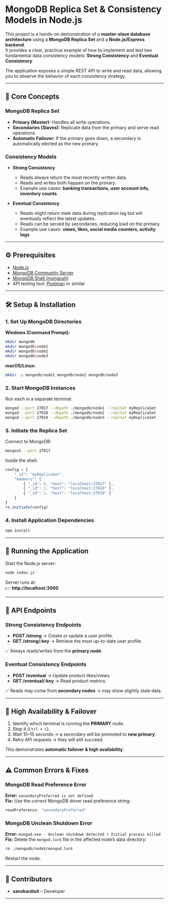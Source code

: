 # MongoDB Replica Set & Consistency Models in Node.js

This project is a hands-on demonstration of a **master-slave database architecture** using a **MongoDB Replica Set** and a **Node.js/Express backend**.  
It provides a clear, practical example of how to implement and test two fundamental data consistency models: **Strong Consistency** and **Eventual Consistency**.

The application exposes a simple REST API to write and read data, allowing you to observe the behavior of each consistency strategy.

---



## 🧩 Core Concepts

### MongoDB Replica Set
- **Primary (Master):** Handles all write operations.  
- **Secondaries (Slaves):** Replicate data from the primary and serve read operations.  
- **Automatic Failover:** If the primary goes down, a secondary is automatically elected as the new primary.  

### Consistency Models
- **Strong Consistency**  
  - Reads always return the most recently written data.  
  - Reads and writes both happen on the primary.  
  - Example use cases: **banking transactions, user account info, inventory counts**.  

- **Eventual Consistency**  
  - Reads might return stale data during replication lag but will eventually reflect the latest updates.  
  - Reads can be served by secondaries, reducing load on the primary.  
  - Example use cases: **views, likes, social media counters, activity logs**.  

---

## ⚙️ Prerequisites
- [Node.js](https://nodejs.org/)  
- [MongoDB Community Server](https://www.mongodb.com/try/download/community)  
- [MongoDB Shell (mongosh)](https://www.mongodb.com/try/download/shell)  
- API testing tool: [Postman](https://www.postman.com/) or similar  

---

## 🛠️ Setup & Installation

### 1. Set Up MongoDB Directories
**Windows (Command Prompt):**
```sh
mkdir mongodb
mkdir mongodb\node1
mkdir mongodb\node2
mkdir mongodb\node3
```

**macOS/Linux:**
```sh
mkdir -p mongodb/node1 mongodb/node2 mongodb/node3
```

### 2. Start MongoDB Instances
Run each in a separate terminal:  
```sh
mongod --port 27017 --dbpath ./mongodb/node1 --replSet myReplicaSet
mongod --port 27018 --dbpath ./mongodb/node2 --replSet myReplicaSet
mongod --port 27019 --dbpath ./mongodb/node3 --replSet myReplicaSet
```

### 3. Initiate the Replica Set
Connect to MongoDB:
```sh
mongosh --port 27017
```
Inside the shell:
```js
config = {
    "_id": "myReplicaSet",
    "members": [
        { "_id": 0, "host": "localhost:27017" },
        { "_id": 1, "host": "localhost:27018" },
        { "_id": 2, "host": "localhost:27019" }
    ]
}
rs.initiate(config)
```

### 4. Install Application Dependencies
```sh
npm install
```

---

## 🚀 Running the Application
Start the Node.js server:
```sh
node index.js
```
Server runs at:  
👉 **http://localhost:3000**

---

## 📡 API Endpoints

### Strong Consistency Endpoints
- **POST /strong** → Create or update a user profile.  
- **GET /strong/:key** → Retrieve the most up-to-date user profile.  

✅ Always reads/writes from the **primary node**.  

### Eventual Consistency Endpoints
- **POST /eventual** → Update product likes/views.  
- **GET /eventual/:key** → Read product metrics.  

✅ Reads may come from **secondary nodes** → may show slightly stale data.  

---

## 🔄 High Availability & Failover
1. Identify which terminal is running the **PRIMARY** node.  
2. Stop it (`Ctrl + C`).  
3. Wait 10–15 seconds → a secondary will be promoted to **new primary**.  
4. Retry API requests → they will still succeed.  

This demonstrates **automatic failover & high availability**.  

---

## ⚠️ Common Errors & Fixes

### MongoDB Read Preference Error
**Error:** `secondaryPreferred is not defined`  
**Fix:** Use the correct MongoDB driver read preference string:  
```js
readPreference: "secondaryPreferred"
```

### MongoDB Unclean Shutdown Error
**Error:** `mongod.exe - Unclean shutdown detected / Initial process killed`  
**Fix:** Delete the `mongod.lock` file in the affected node’s data directory:  
```sh
rm ./mongodb/nodeX/mongod.lock
```
Restart the node.

---

## 👥 Contributors
- **sanskardixit** – Developer   

---


